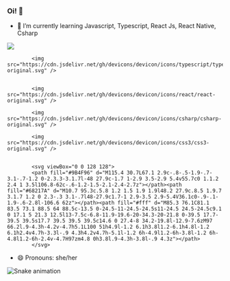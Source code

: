 ### Oi!  👋






- 🌱 I’m currently learning Javascript, Typescript, React Js, React Native, Csharp

<div>
            <img src="https://cdn.jsdelivr.net/gh/devicons/devicon/icons/javascript/javascript-original.svg" />
            
            <img src="https://cdn.jsdelivr.net/gh/devicons/devicon/icons/typescript/typescript-original.svg" />
          
            
            <img src="https://cdn.jsdelivr.net/gh/devicons/devicon/icons/react/react-original.svg" />
            
            <img src="https://cdn.jsdelivr.net/gh/devicons/devicon/icons/csharp/csharp-original.svg" />
            
            <img src="https://cdn.jsdelivr.net/gh/devicons/devicon/icons/css3/css3-original.svg" />
            
           
            <svg viewBox="0 0 128 128">
            <path fill="#9B4F96" d="M115.4 30.7L67.1 2.9c-.8-.5-1.9-.7-3.1-.7-1.2 0-2.3.3-3.1.7l-48 27.9c-1.7 1-2.9 3.5-2.9 5.4v55.7c0 1.1.2 2.4 1 3.5l106.8-62c-.6-1.2-1.5-2.1-2.4-2.7z"></path><path fill="#68217A" d="M10.7 95.3c.5.8 1.2 1.5 1.9 1.9l48.2 27.9c.8.5 1.9.7 3.1.7 1.2 0 2.3-.3 3.1-.7l48-27.9c1.7-1 2.9-3.5 2.9-5.4V36.1c0-.9-.1-1.9-.6-2.8l-106.6 62z"></path><path fill="#fff" d="M85.3 76.1C81.1 83.5 73.1 88.5 64 88.5c-13.5 0-24.5-11-24.5-24.5s11-24.5 24.5-24.5c9.1 0 17.1 5 21.3 12.5l13-7.5c-6.8-11.9-19.6-20-34.3-20-21.8 0-39.5 17.7-39.5 39.5s17.7 39.5 39.5 39.5c14.6 0 27.4-8 34.2-19.8l-12.9-7.6zM97 66.2l.9-4.3h-4.2v-4.7h5.1L100 51h4.9l-1.2 6.1h3.8l1.2-6.1h4.8l-1.2 6.1h2.4v4.7h-3.3l-.9 4.3h4.2v4.7h-5.1l-1.2 6h-4.9l1.2-6h-3.8l-1.2 6h-4.8l1.2-6h-2.4v-4.7H97zm4.8 0h3.8l.9-4.3h-3.8l-.9 4.3z"></path>
            </svg>
          
          
 </div>
          
          
          
- 😄 Pronouns: she/her


![Snake animation](https://github.com/camila-pang/camila-pang/blobo/output/github-contribution-grid-snake.svg)
